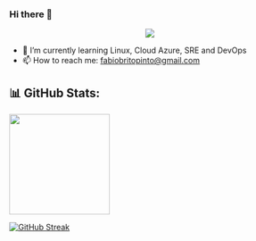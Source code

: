 ### Hi there 👋

<p align='center'>
  <a href="https://www.linkedin.com/in/fabiobritopinto/">
    <img src="https://img.shields.io/badge/linkedin-%230077B5.svg?&style=for-the-badge&logo=linkedin&logoColor=white" />
  </a>
</p>

- 🌱 I’m currently learning Linux, Cloud Azure, SRE and DevOps
- 📫 How to reach me: fabiobritopinto@gmail.com

## 📊 GitHub Stats:

<div>
  <a href="https://github.com/Argao">
  <img height="180em" src="https://github-readme-stats.vercel.app/api?username=fabiobpinto&show_icons=true&theme=dark&hide=issues" />


[![GitHub Streak](https://streak-stats.demolab.com/?user=fabiobpinto&theme=bear&background=000&border=30A3DC&dates=FFF)](https://git.io/streak-stats)

</div>
